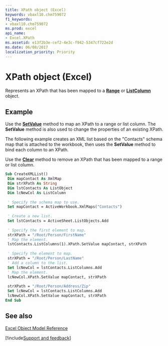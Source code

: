 ```yaml
---
title: XPath object (Excel)
keywords: vbaxl10.chm759072
f1_keywords:
- vbaxl10.chm759072
ms.prod: excel
api_name:
- Excel.XPath
ms.assetid: e13f2b3e-cef2-4e3c-f942-5347cf722e2d
ms.date: 06/08/2017
localization_priority: Priority
---
```



# XPath object (Excel)

Represents an XPath that has been mapped to a  **[Range](Excel.Range(object).md)** or **[ListColumn](Excel.ListColumn.md)** object.


## Example

Use the  **[SetValue](Excel.XPath.SetValue.md)** method to map an XPath to a range or list column. The **SetValue** method is also used to change the properties of an existing XPath.

The following example creates an XML list based on the "Contacts" schema map that is attached to the workbook, then uses the  **SetValue** method to bind each column to an XPath.

Use the  **[Clear](Excel.XPath.Clear.md)** method to remove an XPath that has been mapped to a range or list column.




```vb
Sub CreateXMLList() 
 Dim mapContact As XmlMap 
 Dim strXPath As String 
 Dim lstContacts As ListObject 
 Dim lcNewCol As ListColumn 
 
 ' Specify the schema map to use. 
 Set mapContact = ActiveWorkbook.XmlMaps("Contacts") 
 
 ' Create a new list. 
 Set lstContacts = ActiveSheet.ListObjects.Add 
 
 ' Specify the first element to map. 
 strXPath = "/Root/Person/FirstName" 
 ' Map the element. 
 lstContacts.ListColumns(1).XPath.SetValue mapContact, strXPath 
 
 ' Specify the element to map. 
 strXPath = "/Root/Person/LastName" 
 ' Add a column to the list. 
 Set lcNewCol = lstContacts.ListColumns.Add 
 ' Map the element. 
 lcNewCol.XPath.SetValue mapContact, strXPath 
 
 strXPath = "/Root/Person/Address/Zip" 
 Set lcNewCol = lstContacts.ListColumns.Add 
 lcNewCol.XPath.SetValue mapContact, strXPath 
End Sub
```


## See also



[Excel Object Model Reference](./overview/Excel/object-model.md)

[!include[Support and feedback](~/includes/feedback-boilerplate.md)]